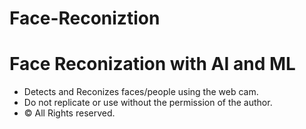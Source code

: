 # Face-Reconiztion
# Face Reconization with AI and ML

- Detects and Reconizes faces/people using the web cam.
- Do not replicate or use without the permission of the author.
- © All Rights reserved.

